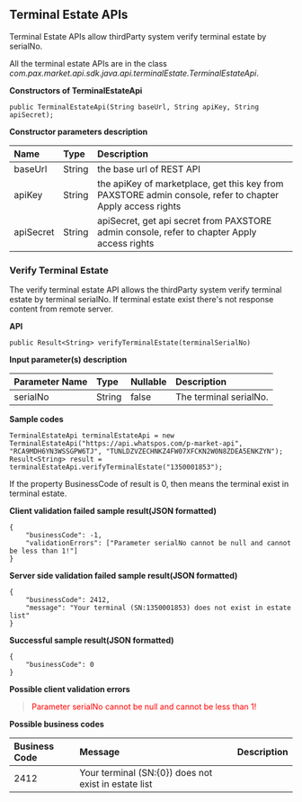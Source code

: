 ## Terminal Estate APIs

Terminal Estate APIs allow thirdParty system verify terminal estate by serialNo.

All the terminal estate APIs are in the class *com.pax.market.api.sdk.java.api.terminalEstate.TerminalEstateApi*.   

**Constructors of TerminalEstateApi**

```
public TerminalEstateApi(String baseUrl, String apiKey, String apiSecret);
```

**Constructor parameters description**

|Name|Type|Description|
|:----|:----|:----|
|baseUrl|String|the base url of REST API|
|apiKey|String|the apiKey of marketplace, get this key from PAXSTORE admin console, refer to chapter Apply access rights|
|apiSecret|String|apiSecret, get api secret from PAXSTORE admin console, refer to chapter Apply access rights|



### Verify Terminal Estate  

The verify terminal estate API allows the thirdParty system verify terminal estate by terminal serialNo.
If terminal estate exist there's not response content from remote server.

**API**

```
public Result<String> verifyTerminalEstate(terminalSerialNo)
```


**Input parameter(s) description**

|Parameter Name|Type|Nullable|Description|
|:---|:---|:---|:---|
|serialNo|String|false|The terminal serialNo.|


**Sample codes**

```
TerminalEstateApi terminalEstateApi = new TerminalEstateApi("https://api.whatspos.com/p-market-api", "RCA9MDH6YN3WSSGPW6TJ", "TUNLDZVZECHNKZ4FW07XFCKN2W0N8ZDEA5ENKZYN");
Result<String> result = terminalEstateApi.verifyTerminalEstate("1350001853");
```

If the property BusinessCode of result is 0, then means the terminal exist in terminal estate.

**Client validation failed sample result(JSON formatted)**

```
{
	"businessCode": -1,
	"validationErrors": ["Parameter serialNo cannot be null and cannot be less than 1!"]
}
```

**Server side validation failed sample result(JSON formatted)**

```
{
	"businessCode": 2412,
	"message": "Your terminal (SN:1350001853) does not exist in estate list"
}
```

**Successful sample result(JSON formatted)**

```
{
	"businessCode": 0
}
```

**Possible client validation errors**

> <font color=red>Parameter serialNo cannot be null and cannot be less than 1!</font>  

**Possible business codes**

|Business Code|Message|Description|
|:---|:---|:---|
|2412|Your terminal (SN:{0}) does not exist in estate list|&nbsp;|
